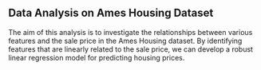 ## Data Analysis on Ames Housing Dataset 

The aim of this analysis is to investigate the relationships between various features and the sale price in the Ames Housing dataset. By identifying features that are linearly related to the sale price, we can develop a robust linear regression model for predicting housing prices.
